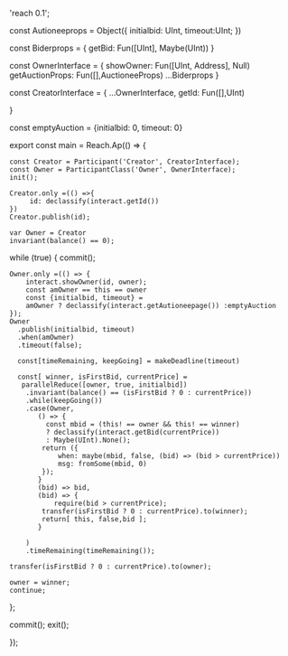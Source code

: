 'reach 0.1';

const Autioneeprops = Object({
    initialbid: UInt,
    timeout:UInt;
})

const Biderprops = {
    getBid: Fun([UInt], Maybe(UInt))
}

const OwnerInterface = {
    showOwner: Fun([UInt, Address], Null)
    getAuctionProps: Fun([],AuctioneeProps)
    ...Biderprops
}

const CreatorInterface = {
    ...OwnerInterface,
    getId: Fun([],UInt)

}

const emptyAuction = {initialbid: 0, timeout: 0}

export const main = Reach.Ap(() => {

    const Creator = Participant('Creator', CreatorInterface);
    const Owner = ParticipantClass('Owner', OwnerInterface);
    init();

    Creator.only =(() =>{
         id: declassify(interact.getId())
    })
    Creator.publish(id);

    var Owner = Creator
    invariant(balance() == 0);
   while (true) {
       commit();

    Owner.only =(() => {
        interact.showOwner(id, owner);
        const amOwner == this == owner
        const {initialbid, timeout} =
        amOwner ? declassify(interact.getAutioneepage()) :emptyAuction
    });
    Owner
      .publish(initialbid, timeout)
      .when(amOwner)
      .timeout(false);

      const[timeRemaining, keepGoing] = makeDeadline(timeout)

      const[ winner, isFirstBid, currentPrice] =
       parallelReduce([owner, true, initialbid])
        .invariant(balance() == (isFirstBid ? 0 : currentPrice))
        .while(keepGoing())
        .case(Owner,
           () => {
             const mbid = (this! == owner && this! == winner)
             ? declassify(interact.getBid(currentPrice))
             : Maybe(UInt).None();
            return ({
                when: maybe(mbid, false, (bid) => (bid > currentPrice))
                msg: fromSome(mbid, 0)
            });
           }
           (bid) => bid,
           (bid) => {
               require(bid > currentPrice);
            transfer(isFirstBid ? 0 : currentPrice).to(winner);
            return[ this, false,bid ];
           }
           
        )
        .timeRemaining(timeRemaining());

    transfer(isFirstBid ? 0 : currentPrice).to(owner);

    owner = winner;
    continue;

   };
   
   commit();
   exit();

});
